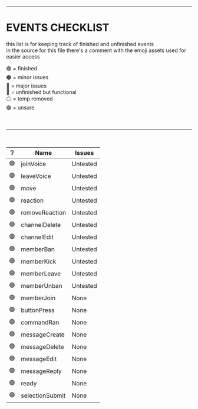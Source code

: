 [assets]: <> ( 
  🟢
  🟠
  🔴
  🔵
  ⚪
  🟣
)


---


# EVENTS CHECKLIST
this list is for keeping track of finished and unfinished events<br>
in the source for this file there's a comment with the emoji assets used for easier access

🟢 = finished<br>
🟠 = minor issues<br>
🔴 = major issues<br>
🔵 = unfinished but functional<br>
⚪ = temp removed<br>
🟣 = unsure<br>

<br>

---

<br>

| ❔ | Name | Issues |
| - | - | - |
| 🟣 | joinVoice | Untested |
| 🟣 | leaveVoice | Untested |
| 🟣 | move | Untested |
| 🟣 | reaction | Untested |
| 🟣 | removeReaction | Untested |
| 🟣 | channelDelete | Untested |
| 🟣 | channelEdit | Untested |
| 🟣 | memberBan | Untested |
| 🟣 | memberKick | Untested |
| 🟣 | memberLeave | Untested |
| 🟣 | memberUnban | Untested |
| 🟢 | memberJoin | None |
| 🟢 | buttonPress | None |
| 🟢 | commandRan | None |
| 🟢 | messageCreate | None |
| 🟢 | messageDelete | None |
| 🟢 | messageEdit | None |
| 🟢 | messageReply | None |
| 🟢 | ready | None |
| 🟢 | selectionSubmit | None |

